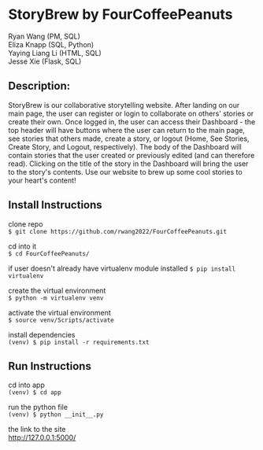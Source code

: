 # StoryBrew by FourCoffeePeanuts

Ryan Wang (PM, SQL) <br />
Eliza Knapp (SQL, Python) <br />
Yaying Liang Li (HTML, SQL) <br />
Jesse Xie (Flask, SQL) <br />

## Description:
StoryBrew is our collaborative storytelling website. After landing on our main page, the user can register or login to collaborate on others' stories or create their own. Once logged in, the user can access their Dashboard - the top header will have buttons where the user can return to the main page, see stories that others made, create a story, or logout (Home, See Stories, Create Story, and Logout, respectively). The body of the Dashboard will contain stories that the user created or previously edited (and can therefore read). Clicking on the title of the story in the Dashboard will bring the user to the story's contents. Use our website to brew up some cool stories to your heart's content!

## Install Instructions
clone repo <br>
`$ git clone https://github.com/rwang2022/FourCoffeePeanuts.git`

cd into it<br>
`$ cd FourCoffeePeanuts/`

if user doesn't already have virtualenv module installed
`$ pip install virtualenv`

create the virtual environment<br>
`$ python -m virtualenv venv`

activate the virtual environment<br>
`$ source venv/Scripts/activate`

install dependencies<br>
`(venv) $ pip install -r requirements.txt`


## Run Instructions
cd into app <br>
`(venv) $ cd app`

run the python file<br>
`(venv) $ python __init__.py`

the link to the site<br>
http://127.0.0.1:5000/
